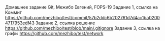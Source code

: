 Домашнее задание Git, Межибо Евгений, FOPS-19
Задание 1, ссылка на Коммит https://github.com/mezhibo/test/commit/57b2ddc6b202761d7d4ac1ba02004717953edf43
Задание 2, ссылка решение https://github.com/mezhibo/test/blob/main/.gitignore
Задание 3, ссылка на графы https://github.com/mezhibo/test/network
